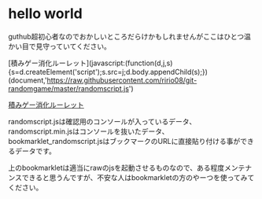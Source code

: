  # hello world

guthub超初心者なのでおかしいところだらけかもしれませんがここはひとつ温かい目で見守っていてください。


[積みゲー消化ルーレット](javascript:(function(d,j,s){s=d.createElement('script');s.src=j;d.body.appendChild(s);})(document,'https://raw.githubusercontent.com/ririo08/git-randomgame/master/randomscript.js')

<a href="javascript:javascript%3A(function(d%2Cj%2Cs)%7Bs%3Dd.createElement('script')%3Bs.src%3Dj%3Bd.body.appendChild(s)%3B%7D)(document%2C'https%3A%2F%2Fraw.githubusercontent.com%2Fririo08%2Fgit-randomgame%2Fmaster%2Frandomscript.js'void(0);">積みゲー消化ルーレット</a>

randomscript.jsは確認用のコンソールが入っているデータ、
randomscript.min.jsはコンソールを抜いたデータ、
bookmarklet_randomscript.jsはブックマークのURLに直接貼り付ける事ができるデータです。

上のbookmarkletは適当にrawのjsを起動させるものなので、ある程度メンテナンスできると思うんですが、不安な人はbookmarkletの方のやーつを使ってみてください。